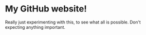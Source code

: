 # My GitHub website!

Really just experimenting with this, to see what all is possible. Don't expecting anything important.
